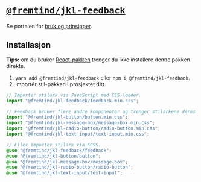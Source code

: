 # [`@fremtind/jkl-feedback`](https://jokul.fremtind.no/komponenter/feedback)

Se portalen for [bruk og prinsipper](https://jokul.fremtind.no/komponenter/feedback).

## Installasjon

**Tips:** om du bruker [React-pakken](../feedback-react/) trenger du ikke installere denne pakken direkte.

1. `yarn add @fremtind/jkl-feedback` eller `npm i @fremtind/jkl-feedback`.
2. Importér stil-pakken i prosjektet ditt.

```js
// Importer stilark via JavaScript med CSS-loader.
import "@fremtind/jkl-feedback/feedback.min.css";

// Feedback bruker flere andre komponenter og trenger stilarkene deres for å fungere.
import "@fremtind/jkl-button/button.min.css";
import "@fremtind/jkl-message-box/message-box.min.css";
import "@fremtind/jkl-radio-button/radio-button.min.css";
import "@fremtind/jkl-text-input/text-input.min.css";
```

```scss
// Eller importer stilark via SCSS.
@use "@fremtind/jkl-feedback/feedback";
@use "@fremtind/jkl-button/button";
@use "@fremtind/jkl-message-box/message-box";
@use "@fremtind/jkl-radio-button/radio-button";
@use "@fremtind/jkl-text-input/text-input";
```
